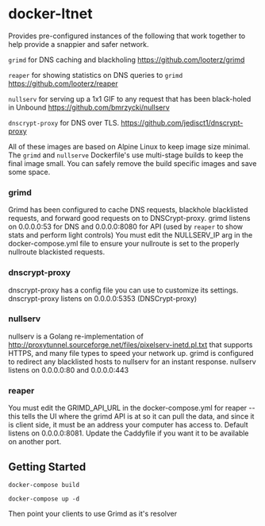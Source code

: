 # docker-ltnet
Provides pre-configured instances of the following that work together to help provide a snappier and safer network.

`grimd` for DNS caching and blackholing
https://github.com/looterz/grimd

`reaper` for showing statistics on DNS queries to `grimd`
https://github.com/looterz/reaper

`nullserv` for serving up a 1x1 GIF to any request that has been black-holed in Unbound
https://github.com/bmrzycki/nullserv

`dnscrypt-proxy` for DNS over TLS.
https://github.com/jedisct1/dnscrypt-proxy

All of these images are based on Alpine Linux to keep image size minimal. The `grimd` and `nullserve` Dockerfile's use multi-stage builds to keep the final image small. You can safely remove the build specific images and save some space.

### grimd
Grimd has been configured to cache DNS requests, blackhole blacklisted requests, and forward good requests on to DNSCrypt-proxy.
grimd listens on 0.0.0.0:53 for DNS and 0.0.0.0:8080 for API (used by `reaper` to show stats and perform light controls)
You must edit the NULLSERV_IP arg in the docker-compose.yml file to ensure your nullroute is set to the properly nullroute blackisted requests.

### dnscrypt-proxy
dnscrypt-proxy has a config file you can use to customize its settings.
dnscrypt-proxy listens on 0.0.0.0:5353 (DNSCrypt-proxy)

### nullserv
nullserv is a Golang re-implementation of http://proxytunnel.sourceforge.net/files/pixelserv-inetd.pl.txt that supports HTTPS, and many file types to speed your network up.
grimd is configured to redirect any blacklisted hosts to nullserv for an instant response.
nullserv listens on 0.0.0.0:80 and 0.0.0.0:443

### reaper
You must edit the GRIMD_API_URL in the docker-compose.yml for reaper -- this tells the UI where the grimd API is at so it can pull the data, and since it is client side, it must be an address your computer has access to.
Default listens on 0.0.0.0:8081. Update the Caddyfile if you want it to be available on another port.

## Getting Started
`docker-compose build`

`docker-compose up -d`

Then point your clients to use Grimd as it's resolver
